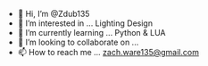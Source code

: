 - 👋 Hi, I’m @Zdub135
- 👀 I’m interested in ... Lighting Design
- 🌱 I’m currently learning ... Python & LUA
- 💞️ I’m looking to collaborate on ...
- 📫 How to reach me ... zach.ware135@gmail.com

<!---
Zdub135/Zdub135 is a ✨ special ✨ repository because its `README.md` (this file) appears on your GitHub profile.
You can click the Preview link to take a look at your changes.
--->
